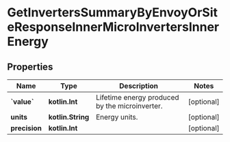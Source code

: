 
# GetInvertersSummaryByEnvoyOrSiteResponseInnerMicroInvertersInnerEnergy

## Properties
Name | Type | Description | Notes
------------ | ------------- | ------------- | -------------
**&#x60;value&#x60;** | **kotlin.Int** | Lifetime energy produced by the microinverter. |  [optional]
**units** | **kotlin.String** | Energy units. |  [optional]
**precision** | **kotlin.Int** |  |  [optional]



